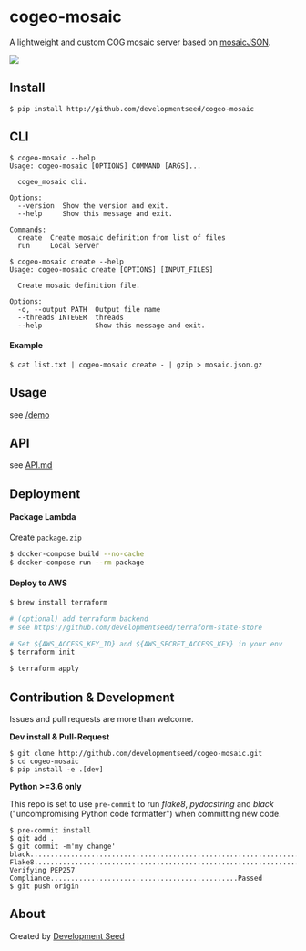 # cogeo-mosaic

A lightweight and custom COG mosaic server based on [mosaicJSON](https://github.com/developmentseed/mosaicjson-spec).

![](https://user-images.githubusercontent.com/10407788/56006732-19dfcc80-5ca4-11e9-8150-082691a6d7d8.png)

## Install
```
$ pip install http://github.com/developmentseed/cogeo-mosaic
```

## CLI

```
$ cogeo-mosaic --help
Usage: cogeo-mosaic [OPTIONS] COMMAND [ARGS]...

  cogeo_mosaic cli.

Options:
  --version  Show the version and exit.
  --help     Show this message and exit.

Commands:
  create  Create mosaic definition from list of files
  run     Local Server
```

```
$ cogeo-mosaic create --help
Usage: cogeo-mosaic create [OPTIONS] [INPUT_FILES]

  Create mosaic definition file.

Options:
  -o, --output PATH  Output file name
  --threads INTEGER  threads
  --help             Show this message and exit.
 ```

#### Example
`$ cat list.txt | cogeo-mosaic create - | gzip > mosaic.json.gz`

## Usage

see [/demo](/demo)

## API

see [API.md](/doc/API.md)

## Deployment

#### Package Lambda

Create `package.zip`

```bash
$ docker-compose build --no-cache
$ docker-compose run --rm package
```

#### Deploy to AWS


```bash
$ brew install terraform

# (optional) add terraform backend
# see https://github.com/developmentseed/terraform-state-store

# Set ${AWS_ACCESS_KEY_ID} and ${AWS_SECRET_ACCESS_KEY} in your env
$ terraform init

$ terraform apply
```

## Contribution & Development

Issues and pull requests are more than welcome.

**Dev install & Pull-Request**

```
$ git clone http://github.com/developmentseed/cogeo-mosaic.git
$ cd cogeo-mosaic
$ pip install -e .[dev]
```


**Python >=3.6 only**

This repo is set to use `pre-commit` to run *flake8*, *pydocstring* and *black* ("uncompromising Python code formatter") when committing new code.

```
$ pre-commit install
$ git add .
$ git commit -m'my change'
black....................................................................Passed
Flake8...................................................................Passed
Verifying PEP257 Compliance..............................................Passed
$ git push origin
```


## About
Created by [Development Seed](<http://developmentseed.org>)
